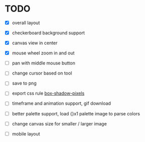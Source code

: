 # TODO

- [x] overall layout
- [x] checkerboard background support
- [x] canvas view in center

- [x] mouse wheel zoom in and out
- [ ] pan with middle mouse button
- [ ] change cursor based on tool

- [ ] save to png
- [ ] export css rule [box-shadow-pixels](https://www.npmjs.com/package/box-shadow-pixels)
- [ ] timeframe and animation support, gif download
- [ ] better palette support, load {}x1 palette image to parse colors
- [ ] change canvas size for smaller / larger image

- [ ] mobile layout